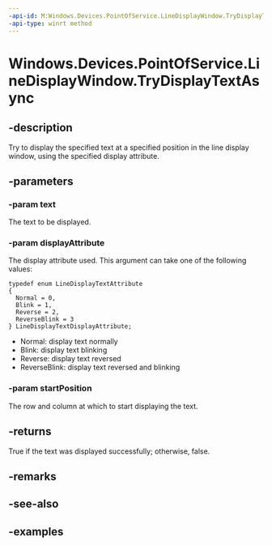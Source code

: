 ```yaml
---
-api-id: M:Windows.Devices.PointOfService.LineDisplayWindow.TryDisplayTextAsync(System.String,Windows.Devices.PointOfService.LineDisplayTextAttribute,Windows.Foundation.Point)
-api-type: winrt method
---
```


<!-- Method syntax.
public IAsyncOperation<bool> LineDisplayWindow.TryDisplayTextAsync(String text, LineDisplayTextAttribute displayAttribute, Point startPosition)
-->

# Windows.Devices.PointOfService.LineDisplayWindow.TryDisplayTextAsync

## -description
Try to display the specified text at a specified position in the line display window, using the specified display attribute.

## -parameters

### -param text
The text to be displayed.

### -param displayAttribute
The display attribute used. This argument can take one of the following values:

```Csharp
typedef enum LineDisplayTextAttribute
{
  Normal = 0,
  Blink = 1,
  Reverse = 2,
  ReverseBlink = 3
} LineDisplayTextDisplayAttribute;
```

+ Normal: display text normally
+ Blink: display text blinking
+ Reverse: display text reversed
+ ReverseBlink: display text reversed and blinking

### -param startPosition
The row and column at which to start displaying the text.

## -returns
True if the text was displayed successfully; otherwise, false.

## -remarks

## -see-also

## -examples
